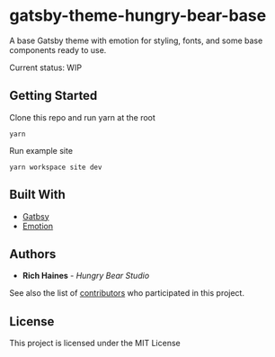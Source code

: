 # gatsby-theme-hungry-bear-base

A base Gatsby theme with emotion for styling, fonts, and some base components ready to use.

Current status: WIP

## Getting Started

Clone this repo and run yarn at the root

```
yarn
```

Run example site

```
yarn workspace site dev
```

## Built With

* [Gatbsy](https://www.gatsbyjs.org/)
* [Emotion](https://emotion.sh/docs/introduction)


## Authors

* **Rich Haines** - *Hungry Bear Studio*

See also the list of [contributors](https://github.com/your/project/contributors) who participated in this project.

## License

This project is licensed under the MIT License

